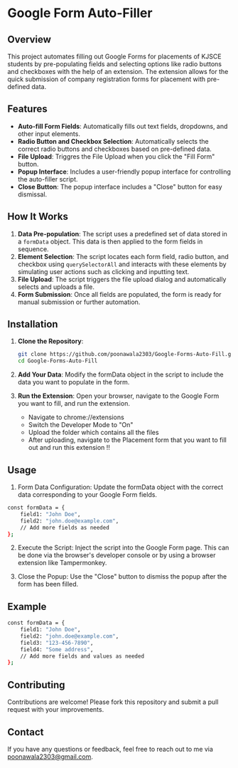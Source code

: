 # Google Form Auto-Filler

## Overview

This project automates filling out Google Forms for placements of KJSCE students by pre-populating fields and selecting options like radio buttons and checkboxes with the help of an extension. The extension allows for the quick submission of company registration forms for placement with pre-defined data.

## Features

- **Auto-fill Form Fields**: Automatically fills out text fields, dropdowns, and other input elements.
- **Radio Button and Checkbox Selection**: Automatically selects the correct radio buttons and checkboxes based on pre-defined data.
- **File Upload**: Triggres the File Upload when you click the "Fill Form" button.
- **Popup Interface**: Includes a user-friendly popup interface for controlling the auto-filler script.
- **Close Button**: The popup interface includes a "Close" button for easy dismissal.

## How It Works

1. **Data Pre-population**: The script uses a predefined set of data stored in a `formData` object. This data is then applied to the form fields in sequence.
2. **Element Selection**: The script locates each form field, radio button, and checkbox using `querySelectorAll` and interacts with these elements by simulating user actions such as clicking and inputting text.
3. **File Upload**: The script triggers the file upload dialog and automatically selects and uploads a file.
4. **Form Submission**: Once all fields are populated, the form is ready for manual submission or further automation.

## Installation

1. **Clone the Repository**:
   ```bash
   git clone https://github.com/poonawala2303/Google-Forms-Auto-Fill.git
   cd Google-Forms-Auto-Fill

2. **Add Your Data**:
   Modify the formData object in the script to include the data you want to populate in the form.
   
2. **Run the Extension**:
   Open your browser, navigate to the Google Form you want to fill, and run the extension.

   - Navigate to chrome://extensions
   - Switch the Developer Mode to "On"
   - Upload the folder which contains all the files
   - After uploading, navigate to the Placement form that you want to fill out and run this extension !! 

## Usage

1. Form Data Configuration:
Update the formData object with the correct data corresponding to your Google Form fields.

```bash
const formData = {
    field1: "John Doe",
    field2: "john.doe@example.com",
    // Add more fields as needed
};
```
2. Execute the Script:
Inject the script into the Google Form page. This can be done via the browser's developer console or by using a browser extension like Tampermonkey.

4. Close the Popup:
Use the "Close" button to dismiss the popup after the form has been filled.

## Example 
```bash
const formData = {
    field1: "John Doe",
    field2: "john.doe@example.com",
    field3: "123-456-7890",
    field4: "Some address",
    // Add more fields and values as needed
};
```

## Contributing

Contributions are welcome! Please fork this repository and submit a pull request with your improvements.

## Contact 

If you have any questions or feedback, feel free to reach out to me via poonawala2303@gmail.com.
